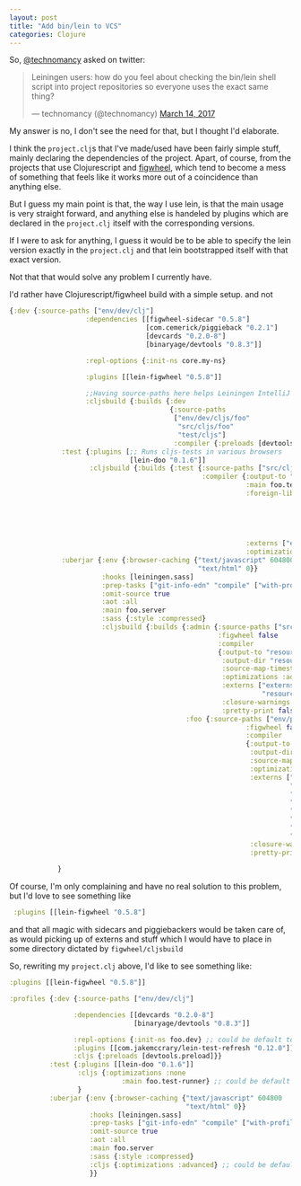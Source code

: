 ```yaml
---
layout: post
title: "Add bin/lein to VCS"
categories: Clojure
---
```


So, [@technomancy](https://twitter.com/technomancy) asked on twitter:
<blockquote class="twitter-tweet" data-lang="en"><p lang="en" dir="ltr">Leiningen users: how do you feel about checking the bin/lein shell script into project repositories so everyone uses the exact same thing?</p>&mdash; technomancy (@technomancy) <a href="https://twitter.com/technomancy/status/841448456111570944">March 14, 2017</a></blockquote> <script async src="//platform.twitter.com/widgets.js" charset="utf-8"></script>
My answer is no, I don't see the need for that, but I thought I'd elaborate.

I think the `project.clj`s that I've made/used have been fairly simple stuff, mainly declaring the dependencies of the project.
Apart, of course, from the projects that use Clojurescript and [figwheel](https://github.com/bhauman/lein-figwheel), which tend to 
become a mess of something that feels like it works more out of a coincidence than anything else.

But I guess my main point is that, the way I use lein, is that the main usage is very straight forward, and anything else is handeled
by plugins which are declared in the `project.clj` itself with the corresponding versions.

If I were to ask for anything, I guess it would be to be able to specify the lein version exactly in the `project.clj` 
and that lein bootstrapped itself with that exact version.

Not that that would solve any problem I currently have.

I'd rather have Clojurescript/figwheel build with a simple setup. and not 

```clojure
{:dev {:source-paths ["env/dev/clj"]
                   :dependencies [[figwheel-sidecar "0.5.8"]
                                  [com.cemerick/piggieback "0.2.1"]
                                  [devcards "0.2.0-8"]
                                  [binaryage/devtools "0.8.3"]]

                   :repl-options {:init-ns core.my-ns}

                   :plugins [[lein-figwheel "0.5.8"]]

                   ;;Having source-paths here helps Leiningen IntelliJ plugin recognize source roots after a refresh
                   :cljsbuild {:builds {:dev
                                        {:source-paths
                                         ["env/dev/cljs/foo"
                                          "src/cljs/foo"
                                          "test/cljs"]
                                         :compiler {:preloads [devtools.preload]}}}}}
             :test {:plugins [;; Runs cljs-tests in various browsers
                              [lein-doo "0.1.6"]]
                    :cljsbuild {:builds {:test {:source-paths ["src/cljs/foo" "src/cljs/common" "test/cljs"]
                                                :compiler {:output-to "resources/public/js/out/testable.js"
                                                           :main foo.test-runner
                                                           :foreign-libs [{:file "resources/public/js/lib/jquery-1.11.3.min.js"
                                                                           :provides ["jquery.core"]}
                                                                          {:file "resources/public/js/lib/chartist.min.js"
                                                                           :provides ["chartist.core"]}
                                                                          {:file "resources/public/js/lib/d3.min.js"
                                                                           :provides ["d3"]}]
                                                           :externs ["externs/jquery-1.9.js"]
                                                           :optimizations :none}}}}}
             :uberjar {:env {:browser-caching {"text/javascript" 604800
                                               "text/html" 0}}
                       :hooks [leiningen.sass]
                       :prep-tasks ["git-info-edn" "compile" ["with-profile" "uberjar" "cljsbuild" "once"]]
                       :omit-source true
                       :aot :all
                       :main foo.server
                       :sass {:style :compressed}
                       :cljsbuild {:builds {:admin {:source-paths ["src/cljs/admin" "src/cljs/common"]
                                                    :figwheel false
                                                    :compiler
                                                    {:output-to "resources/public/js/admin.js"
                                                     :output-dir "resources/public/js/admin-out"
                                                     :source-map-timestamp true
                                                     :optimizations :advanced
                                                     :externs ["externs/jquery-1.9.js"
                                                               "resources/public/js/lib/bootstrap.min.js"]
                                                     :closure-warnings {:externs-validation :off}
                                                     :pretty-print false}}
                                            :foo {:source-paths ["env/prod/cljs/foo" "src/cljs/foo" "src/cljs/common"]
                                                           :figwheel false
                                                           :compiler
                                                           {:output-to "resources/public/js/foo.js"
                                                            :output-dir "resources/public/js/foo-out"
                                                            :source-map-timestamp true
                                                            :optimizations :advanced
                                                            :externs ["externs/jquery-1.9.js"
                                                                      "resources/public/js/lib/bootstrap.min.js"
                                                                      "resources/public/js/lib/chartist.min.js"
                                                                      "resources/public/js/lib/moment.min.js"
                                                                      "resources/public/js/lib/daterangepicker.min.js"
                                                                      "resources/public/js/lib/d3.min.js"
                                                                      "resources/public/js/lib/nv.d3.min.js"
                                                                      "resources/public/js/lib/d3_sankey.js"]
                                                            :closure-warnings {:externs-validation :off}
                                                            :pretty-print false}}}}}})
                                                           
            }
```

Of course, I'm only complaining and have no real solution to this problem, but I'd love to see something like 

```clojure
 :plugins [[lein-figwheel "0.5.8"]
 ```
 and that all magic with sidecars and piggiebackers would be taken care of, as would picking up of externs and stuff which 
 I would have to place in some directory dictated by `figwheel/cljsbuild`
 
 So, rewriting my `project.clj` above, I'd like to see something like:
 ```clojure
 :plugins [[lein-figwheel "0.5.8"]]

:profiles {:dev {:source-paths ["env/dev/clj"]

                 :dependencies [[devcards "0.2.0-8"]
                                [binaryage/devtools "0.8.3"]]

                 :repl-options {:init-ns foo.dev} ;; could be default to be overriden
                 :plugins [[com.jakemccrary/lein-test-refresh "0.12.0"]]
                 :cljs {:preloads [devtools.preload]}}
           :test {:plugins [[lein-doo "0.1.6"]]
                  :cljs {:optimizations :none
                             :main foo.test-runner} ;; could be default to be overrriden
                  }
           :uberjar {:env {:browser-caching {"text/javascript" 604800
                                             "text/html" 0}}
                     :hooks [leiningen.sass]
                     :prep-tasks ["git-info-edn" "compile" ["with-profile" "uberjar" "cljsbuild" "once"]]
                     :omit-source true
                     :aot :all
                     :main foo.server
                     :sass {:style :compressed}
                     :cljs {:optimizations :advanced} ;; could be defaul to be overridden
                     }}
 ```

